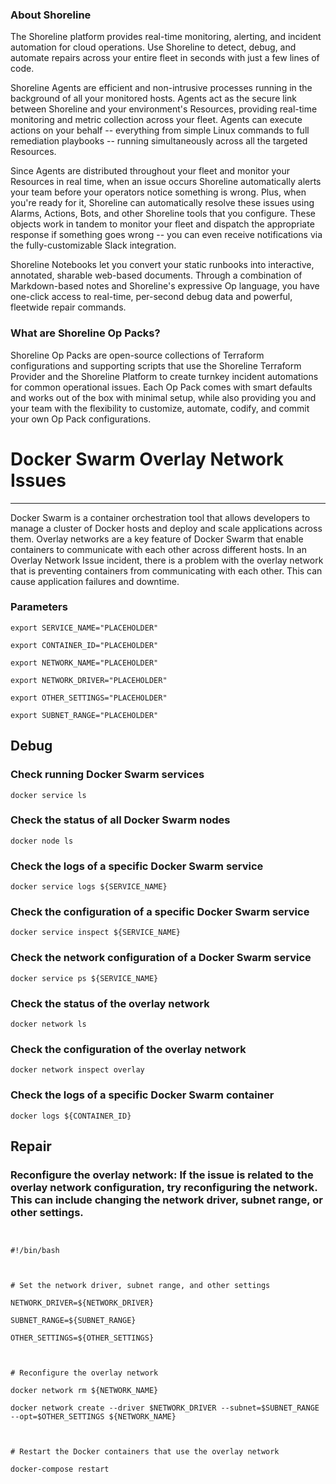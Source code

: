 
### About Shoreline
The Shoreline platform provides real-time monitoring, alerting, and incident automation for cloud operations. Use Shoreline to detect, debug, and automate repairs across your entire fleet in seconds with just a few lines of code.

Shoreline Agents are efficient and non-intrusive processes running in the background of all your monitored hosts. Agents act as the secure link between Shoreline and your environment's Resources, providing real-time monitoring and metric collection across your fleet. Agents can execute actions on your behalf -- everything from simple Linux commands to full remediation playbooks -- running simultaneously across all the targeted Resources.

Since Agents are distributed throughout your fleet and monitor your Resources in real time, when an issue occurs Shoreline automatically alerts your team before your operators notice something is wrong. Plus, when you're ready for it, Shoreline can automatically resolve these issues using Alarms, Actions, Bots, and other Shoreline tools that you configure. These objects work in tandem to monitor your fleet and dispatch the appropriate response if something goes wrong -- you can even receive notifications via the fully-customizable Slack integration.

Shoreline Notebooks let you convert your static runbooks into interactive, annotated, sharable web-based documents. Through a combination of Markdown-based notes and Shoreline's expressive Op language, you have one-click access to real-time, per-second debug data and powerful, fleetwide repair commands.

### What are Shoreline Op Packs?
Shoreline Op Packs are open-source collections of Terraform configurations and supporting scripts that use the Shoreline Terraform Provider and the Shoreline Platform to create turnkey incident automations for common operational issues. Each Op Pack comes with smart defaults and works out of the box with minimal setup, while also providing you and your team with the flexibility to customize, automate, codify, and commit your own Op Pack configurations.

# Docker Swarm Overlay Network Issues
---

Docker Swarm is a container orchestration tool that allows developers to manage a cluster of Docker hosts and deploy and scale applications across them. Overlay networks are a key feature of Docker Swarm that enable containers to communicate with each other across different hosts. In an Overlay Network Issue incident, there is a problem with the overlay network that is preventing containers from communicating with each other. This can cause application failures and downtime.

### Parameters
```shell
export SERVICE_NAME="PLACEHOLDER"

export CONTAINER_ID="PLACEHOLDER"

export NETWORK_NAME="PLACEHOLDER"

export NETWORK_DRIVER="PLACEHOLDER"

export OTHER_SETTINGS="PLACEHOLDER"

export SUBNET_RANGE="PLACEHOLDER"
```

## Debug

### Check running Docker Swarm services
```shell
docker service ls
```

### Check the status of all Docker Swarm nodes
```shell
docker node ls
```

### Check the logs of a specific Docker Swarm service
```shell
docker service logs ${SERVICE_NAME}
```

### Check the configuration of a specific Docker Swarm service
```shell
docker service inspect ${SERVICE_NAME}
```

### Check the network configuration of a Docker Swarm service
```shell
docker service ps ${SERVICE_NAME}
```

### Check the status of the overlay network
```shell
docker network ls
```

### Check the configuration of the overlay network
```shell
docker network inspect overlay
```

### Check the logs of a specific Docker Swarm container
```shell
docker logs ${CONTAINER_ID}
```

## Repair

### Reconfigure the overlay network: If the issue is related to the overlay network configuration, try reconfiguring the network. This can include changing the network driver, subnet range, or other settings.
```shell


#!/bin/bash



# Set the network driver, subnet range, and other settings

NETWORK_DRIVER=${NETWORK_DRIVER}

SUBNET_RANGE=${SUBNET_RANGE}

OTHER_SETTINGS=${OTHER_SETTINGS}



# Reconfigure the overlay network

docker network rm ${NETWORK_NAME}

docker network create --driver $NETWORK_DRIVER --subnet=$SUBNET_RANGE --opt=$OTHER_SETTINGS ${NETWORK_NAME}



# Restart the Docker containers that use the overlay network

docker-compose restart


```